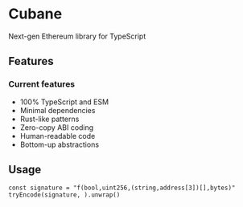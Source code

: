 # Cubane

Next-gen Ethereum library for TypeScript

## Features

### Current features
- 100% TypeScript and ESM
- Minimal dependencies
- Rust-like patterns
- Zero-copy ABI coding
- Human-readable code
- Bottom-up abstractions

## Usage

```tsx
const signature = "f(bool,uint256,(string,address[3])[],bytes)"
tryEncode(signature, ).unwrap()
```